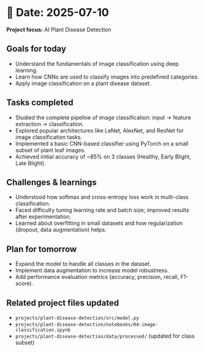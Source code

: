 # 📅 Date: 2025-07-10

**Project focus:** AI Plant Disease Detection

## Goals for today
- Understand the fundamentals of image classification using deep learning.
- Learn how CNNs are used to classify images into predefined categories.
- Apply image classification on a plant disease dataset.

## Tasks completed
- Studied the complete pipeline of image classification: input → feature extraction → classification.  
- Explored popular architectures like LeNet, AlexNet, and ResNet for image classification tasks.  
- Implemented a basic CNN-based classifier using PyTorch on a small subset of plant leaf images.  
- Achieved initial accuracy of ~85% on 3 classes (Healthy, Early Blight, Late Blight).

## Challenges & learnings
- Understood how softmax and cross-entropy loss work in multi-class classification.  
- Faced difficulty tuning learning rate and batch size; improved results after experimentation.  
- Learned about overfitting in small datasets and how regularization (dropout, data augmentation) helps.

## Plan for tomorrow
- Expand the model to handle all classes in the dataset.  
- Implement data augmentation to increase model robustness.  
- Add performance evaluation metrics (accuracy, precision, recall, F1-score).

## Related project files updated
- `projects/plant-disease-detection/src/model.py`  
- `projects/plant-disease-detection/notebooks/04-image-classification.ipynb`  
- `projects/plant-disease-detection/data/processed/` (updated for class subset)  
